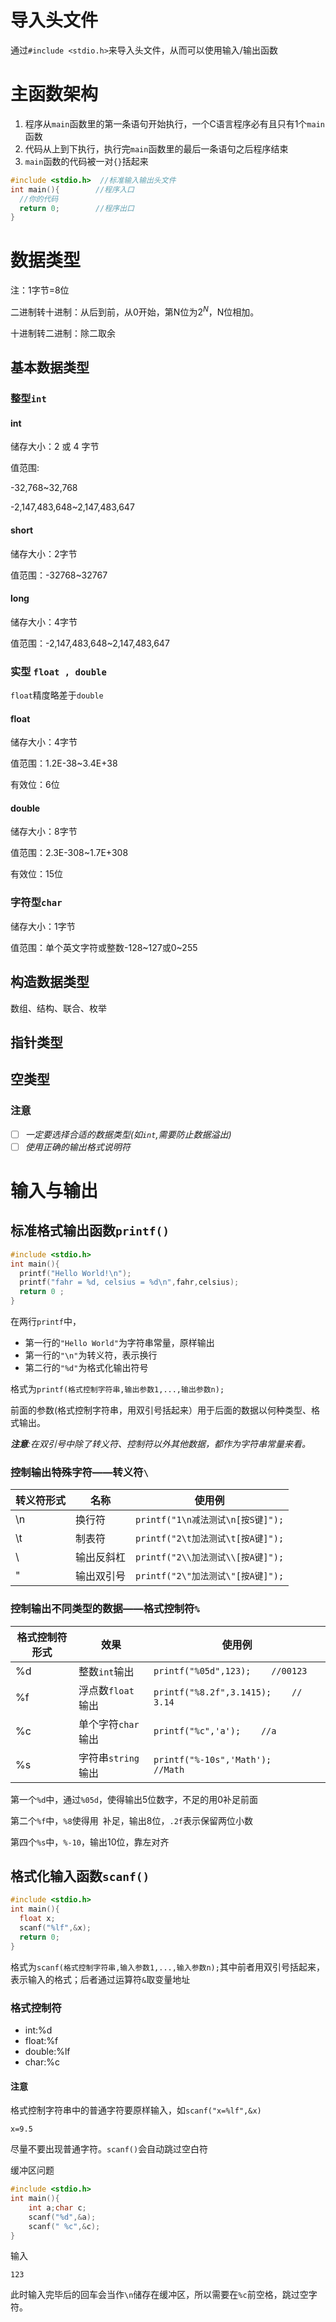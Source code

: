 # 导入头文件

通过`#include <stdio.h>`来导入头文件，从而可以使用输入/输出函数

# 主函数架构

1. 程序从`main`函数里的第一条语句开始执行，一个C语言程序必有且只有1个`main`函数
2. 代码从上到下执行，执行完`main`函数里的最后一条语句之后程序结束
3. `main`函数的代码被一对`{}`括起来

```c
#include <stdio.h>  //标准输入输出头文件
int main(){        //程序入口
  //你的代码
  return 0;        //程序出口
}
```

# 数据类型

注：1字节=8位

二进制转十进制：从后到前，从0开始，第N位为$2^N$，N位相加。

十进制转二进制：除二取余

## 基本数据类型

### 整型`int`

#### int

储存大小：2 或 4 字节

值范围:

-32,768~32,768

-2,147,483,648~2,147,483,647

#### short

储存大小：2字节

值范围：-32768~32767

#### long

储存大小：4字节

值范围：-2,147,483,648~2,147,483,647

### 实型 `float , double`

`float`精度略差于`double`

#### float

储存大小：4字节

值范围：1.2E-38~3.4E+38

有效位：6位

#### double

储存大小：8字节

值范围：2.3E-308~1.7E+308

有效位：15位

### 字符型`char`

储存大小：1字节

值范围：单个英文字符或整数-128\~127或0\~255

## 构造数据类型

数组、结构、联合、枚举

## 指针类型

## 空类型

### 注意

* [ ]  *一定要选择合适的数据类型(如`int`,需要防止数据溢出)*
* [ ]  *使用正确的输出格式说明符*

# 输入与输出

## 标准格式输出函数`printf()`

```c
#include <stdio.h>
int main(){
  printf("Hello World!\n");
  printf("fahr = %d, celsius = %d\n",fahr,celsius);
  return 0 ;
}
```

在两行`printf`中，

* 第一行的`"Hello World"`为字符串常量，原样输出
* 第一行的`"\n"`为转义符，表示换行
* 第二行的`"%d"`为格式化输出符号

格式为`printf(格式控制字符串,输出参数1,...,输出参数n);`

前面的参数(格式控制字符串，用双引号括起来）用于后面的数据以何种类型、格式输出。

***注意**:在双引号中除了转义符、控制符以外其他数据，都作为字符串常量来看。*

### 控制输出特殊字符——转义符`\`


| 转义符形式 | 名称       | 使用例                            |
| ---------- | ---------- | --------------------------------- |
| \n         | 换行符     | `printf("1\n减法测试\n[按S键]");` |
| \t         | 制表符     | `printf("2\t加法测试\t[按A键]");` |
| \\         | 输出反斜杠 | `printf("2\\加法测试\\[按A键]");` |
| \"         | 输出双引号 | `printf("2\"加法测试\"[按A键]");` |

### 控制输出不同类型的数据——格式控制符`%`


| 格式控制符形式 | 效果               | 使用例                                  |
| -------------- | ------------------ | --------------------------------------- |
| %d             | 整数`int`输出      | `printf("%05d",123);    //00123`        |
| %f             | 浮点数`float`输出  | `printf("%8.2f",3.1415);    //    3.14` |
| %c             | 单个字符`char`输出 | `printf("%c",'a');    //a`              |
| %s             | 字符串`string`输出 | `printf("%-10s",'Math');    //Math`     |

第一个`%d`中，通过`%05d`，使得输出5位数字，不足的用0补足前面

第二个`%f`中，`%8`使得用` `补足，输出8位，`.2f`表示保留两位小数

第四个`%s`中，`%-10`，输出10位，靠左对齐

## 格式化输入函数`scanf()`

```c
#include <stdio.h>
int main(){
  float x;
  scanf("%lf",&x);
  return 0;
}
```

格式为`scanf(格式控制字符串,输入参数1,...,输入参数n);`其中前者用双引号括起来，表示输入的格式；后者通过运算符`&`取变量地址

### 格式控制符

* int:%d
* float:%f
* double:%lf
* char:%c

#### 注意

格式控制字符串中的普通字符要原样输入，如`scanf("x=%lf",&x)`

```in
x=9.5
```

尽量不要出现普通字符。`scanf()`会自动跳过空白符

缓冲区问题

```c
#include <stdio.h>
int main(){
    int a;char c;
    scanf("%d",&a);
    scanf(" %c",&c);
}
```

输入

```in
123
```

此时输入完毕后的回车会当作`\n`储存在缓冲区，所以需要在`%c`前空格，跳过空字符。
